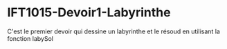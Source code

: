 # IFT1015-Devoir1-Labyrinthe
C'est le premier devoir qui dessine un labyrinthe et le résoud en utilisant la fonction labySol
